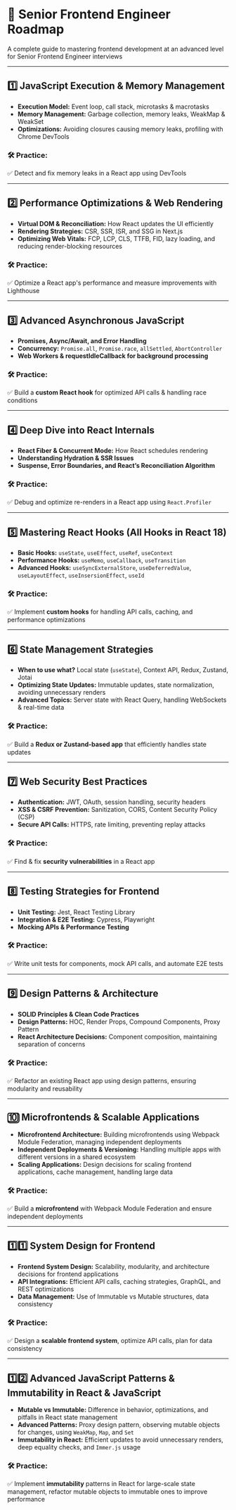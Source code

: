 # 📄 Senior Frontend Engineer Roadmap

A complete guide to mastering frontend development at an advanced level for Senior Frontend Engineer interviews

---

## 1️⃣ JavaScript Execution & Memory Management

- **Execution Model:** Event loop, call stack, microtasks & macrotasks
- **Memory Management:** Garbage collection, memory leaks, WeakMap & WeakSet
- **Optimizations:** Avoiding closures causing memory leaks, profiling with Chrome DevTools

### 🛠️ Practice:

✅ Detect and fix memory leaks in a React app using DevTools

---

## 2️⃣ Performance Optimizations & Web Rendering

- **Virtual DOM & Reconciliation:** How React updates the UI efficiently
- **Rendering Strategies:** CSR, SSR, ISR, and SSG in Next.js
- **Optimizing Web Vitals:** FCP, LCP, CLS, TTFB, FID, lazy loading, and reducing render-blocking resources

### 🛠️ Practice:

✅ Optimize a React app's performance and measure improvements with Lighthouse

---

## 3️⃣ Advanced Asynchronous JavaScript

- **Promises, Async/Await, and Error Handling**
- **Concurrency:** `Promise.all`, `Promise.race`, `allSettled`, `AbortController`
- **Web Workers & requestIdleCallback for background processing**

### 🛠️ Practice:

✅ Build a **custom React hook** for optimized API calls & handling race conditions

---

## 4️⃣ Deep Dive into React Internals

- **React Fiber & Concurrent Mode:** How React schedules rendering
- **Understanding Hydration & SSR Issues**
- **Suspense, Error Boundaries, and React’s Reconciliation Algorithm**

### 🛠️ Practice:

✅ Debug and optimize re-renders in a React app using `React.Profiler`

---

## 5️⃣ Mastering React Hooks (All Hooks in React 18)

- **Basic Hooks:** `useState`, `useEffect`, `useRef`, `useContext`
- **Performance Hooks:** `useMemo`, `useCallback`, `useTransition`
- **Advanced Hooks:** `useSyncExternalStore`, `useDeferredValue`, `useLayoutEffect`, `useInsersionEffect`, `useId`

### 🛠️ Practice:

✅ Implement **custom hooks** for handling API calls, caching, and performance optimizations

---

## 6️⃣ State Management Strategies

- **When to use what?** Local state (`useState`), Context API, Redux, Zustand, Jotai
- **Optimizing State Updates:** Immutable updates, state normalization, avoiding unnecessary renders
- **Advanced Topics:** Server state with React Query, handling WebSockets & real-time data

### 🛠️ Practice:

✅ Build a **Redux or Zustand-based app** that efficiently handles state updates

---

## 7️⃣ Web Security Best Practices

- **Authentication:** JWT, OAuth, session handling, security headers
- **XSS & CSRF Prevention:** Sanitization, CORS, Content Security Policy (CSP)
- **Secure API Calls:** HTTPS, rate limiting, preventing replay attacks

### 🛠️ Practice:

✅ Find & fix **security vulnerabilities** in a React app

---

## 8️⃣ Testing Strategies for Frontend

- **Unit Testing:** Jest, React Testing Library
- **Integration & E2E Testing:** Cypress, Playwright
- **Mocking APIs & Performance Testing**

### 🛠️ Practice:

✅ Write unit tests for components, mock API calls, and automate E2E tests

---

## 9️⃣ Design Patterns & Architecture

- **SOLID Principles & Clean Code Practices**
- **Design Patterns:** HOC, Render Props, Compound Components, Proxy Pattern
- **React Architecture Decisions:** Component composition, maintaining separation of concerns

### 🛠️ Practice:

✅ Refactor an existing React app using design patterns, ensuring modularity and reusability

---

## 🔟 Microfrontends & Scalable Applications

- **Microfrontend Architecture:** Building microfrontends using Webpack Module Federation, managing independent deployments
- **Independent Deployments & Versioning:** Handling multiple apps with different versions in a shared ecosystem
- **Scaling Applications:** Design decisions for scaling frontend applications, cache management, handling large data

### 🛠️ Practice:

✅ Build a **microfrontend** with Webpack Module Federation and ensure independent deployments

---

## 1️⃣1️⃣ System Design for Frontend

- **Frontend System Design:** Scalability, modularity, and architecture decisions for frontend applications
- **API Integrations:** Efficient API calls, caching strategies, GraphQL, and REST optimizations
- **Data Management:** Use of Immutable vs Mutable structures, data consistency

### 🛠️ Practice:

✅ Design a **scalable frontend system**, optimize API calls, plan for data consistency

---

## 1️⃣2️⃣ Advanced JavaScript Patterns & Immutability in React & JavaScript

- **Mutable vs Immutable:** Difference in behavior, optimizations, and pitfalls in React state management
- **Advanced Patterns:** Proxy design pattern, observing mutable objects for changes, using `WeakMap`, `Map`, and `Set`
- **Immutability in React:** Efficient updates to avoid unnecessary renders, deep equality checks, and `Immer.js` usage

### 🛠️ Practice:

✅ Implement **immutability** patterns in React for large-scale state management, refactor mutable objects to immutable ones to improve performance

